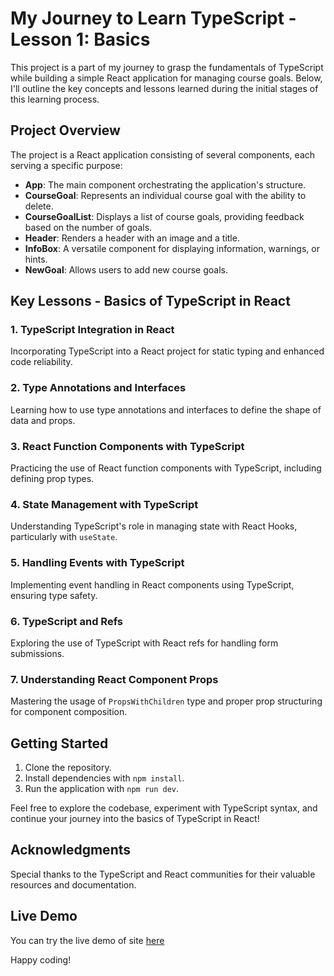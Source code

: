 # My Journey to Learn TypeScript - Lesson 1: Basics

This project is a part of my journey to grasp the fundamentals of TypeScript while building a simple React application for managing course goals. Below, I'll outline the key concepts and lessons learned during the initial stages of this learning process.

## Project Overview

The project is a React application consisting of several components, each serving a specific purpose:

- **App**: The main component orchestrating the application's structure.
- **CourseGoal**: Represents an individual course goal with the ability to delete.
- **CourseGoalList**: Displays a list of course goals, providing feedback based on the number of goals.
- **Header**: Renders a header with an image and a title.
- **InfoBox**: A versatile component for displaying information, warnings, or hints.
- **NewGoal**: Allows users to add new course goals.

## Key Lessons - Basics of TypeScript in React

### 1. **TypeScript Integration in React**

Incorporating TypeScript into a React project for static typing and enhanced code reliability.

### 2. **Type Annotations and Interfaces**

Learning how to use type annotations and interfaces to define the shape of data and props.

### 3. **React Function Components with TypeScript**

Practicing the use of React function components with TypeScript, including defining prop types.

### 4. **State Management with TypeScript**

Understanding TypeScript's role in managing state with React Hooks, particularly with `useState`.

### 5. **Handling Events with TypeScript**

Implementing event handling in React components using TypeScript, ensuring type safety.

### 6. **TypeScript and Refs**

Exploring the use of TypeScript with React refs for handling form submissions.

### 7. **Understanding React Component Props**

Mastering the usage of `PropsWithChildren` type and proper prop structuring for component composition.

## Getting Started

1. Clone the repository.
2. Install dependencies with `npm install`.
3. Run the application with `npm run dev`.

Feel free to explore the codebase, experiment with TypeScript syntax, and continue your journey into the basics of TypeScript in React!

## Acknowledgments

Special thanks to the TypeScript and React communities for their valuable resources and documentation.

## Live Demo

You can try the live demo of site [here](https://react-ts-basics-roic.vercel.app/)

Happy coding!
